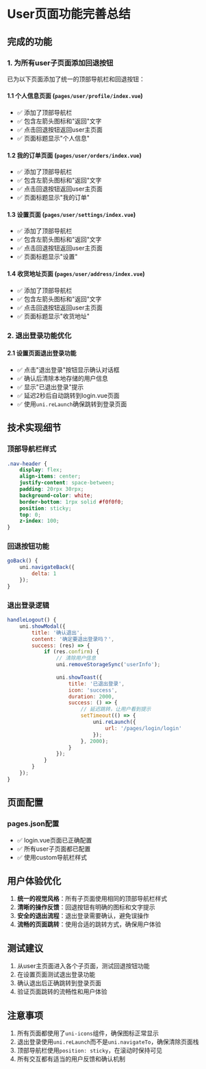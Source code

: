 # User页面功能完善总结

## 完成的功能

### 1. 为所有user子页面添加回退按钮

已为以下页面添加了统一的顶部导航栏和回退按钮：

#### 1.1 个人信息页面 (`pages/user/profile/index.vue`)
- ✅ 添加了顶部导航栏
- ✅ 包含左箭头图标和"返回"文字
- ✅ 点击回退按钮返回user主页面
- ✅ 页面标题显示"个人信息"

#### 1.2 我的订单页面 (`pages/user/orders/index.vue`)
- ✅ 添加了顶部导航栏
- ✅ 包含左箭头图标和"返回"文字
- ✅ 点击回退按钮返回user主页面
- ✅ 页面标题显示"我的订单"

#### 1.3 设置页面 (`pages/user/settings/index.vue`)
- ✅ 添加了顶部导航栏
- ✅ 包含左箭头图标和"返回"文字
- ✅ 点击回退按钮返回user主页面
- ✅ 页面标题显示"设置"

#### 1.4 收货地址页面 (`pages/user/address/index.vue`)
- ✅ 添加了顶部导航栏
- ✅ 包含左箭头图标和"返回"文字
- ✅ 点击回退按钮返回user主页面
- ✅ 页面标题显示"收货地址"

### 2. 退出登录功能优化

#### 2.1 设置页面退出登录功能
- ✅ 点击"退出登录"按钮显示确认对话框
- ✅ 确认后清除本地存储的用户信息
- ✅ 显示"已退出登录"提示
- ✅ 延迟2秒后自动跳转到login.vue页面
- ✅ 使用`uni.reLaunch`确保跳转到登录页面

## 技术实现细节

### 顶部导航栏样式
```css
.nav-header {
    display: flex;
    align-items: center;
    justify-content: space-between;
    padding: 20rpx 30rpx;
    background-color: white;
    border-bottom: 1rpx solid #f0f0f0;
    position: sticky;
    top: 0;
    z-index: 100;
}
```

### 回退按钮功能
```javascript
goBack() {
    uni.navigateBack({
        delta: 1
    });
}
```

### 退出登录逻辑
```javascript
handleLogout() {
    uni.showModal({
        title: '确认退出',
        content: '确定要退出登录吗？',
        success: (res) => {
            if (res.confirm) {
                // 清除用户信息
                uni.removeStorageSync('userInfo');
                
                uni.showToast({
                    title: '已退出登录',
                    icon: 'success',
                    duration: 2000,
                    success: () => {
                        // 延迟跳转，让用户看到提示
                        setTimeout(() => {
                            uni.reLaunch({
                                url: '/pages/login/login'
                            });
                        }, 2000);
                    }
                });
            }
        }
    });
}
```

## 页面配置

### pages.json配置
- ✅ login.vue页面已正确配置
- ✅ 所有user子页面都已配置
- ✅ 使用custom导航栏样式

## 用户体验优化

1. **统一的视觉风格**：所有子页面使用相同的顶部导航栏样式
2. **清晰的操作反馈**：回退按钮有明确的图标和文字提示
3. **安全的退出流程**：退出登录需要确认，避免误操作
4. **流畅的页面跳转**：使用合适的跳转方式，确保用户体验

## 测试建议

1. 从user主页面进入各个子页面，测试回退按钮功能
2. 在设置页面测试退出登录功能
3. 确认退出后正确跳转到登录页面
4. 验证页面跳转的流畅性和用户体验

## 注意事项

1. 所有页面都使用了`uni-icons`组件，确保图标正常显示
2. 退出登录使用`uni.reLaunch`而不是`uni.navigateTo`，确保清除页面栈
3. 顶部导航栏使用`position: sticky`，在滚动时保持可见
4. 所有交互都有适当的用户反馈和确认机制 